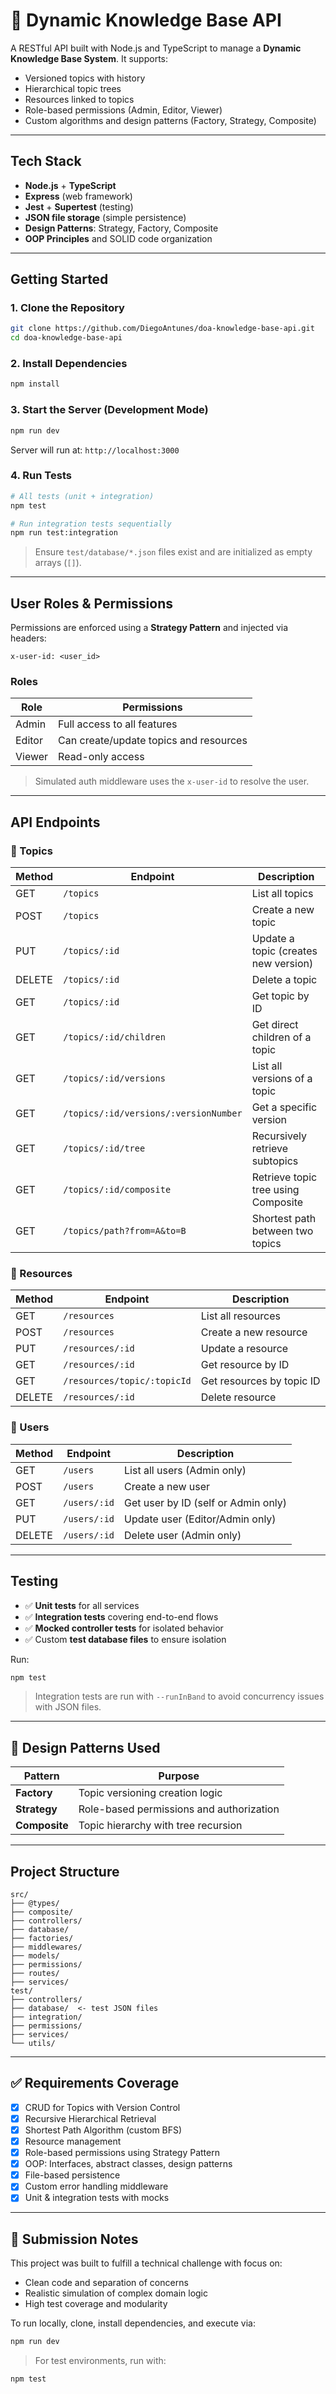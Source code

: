# 🧠 Dynamic Knowledge Base API

A RESTful API built with Node.js and TypeScript to manage a **Dynamic Knowledge Base System**. It supports:

- Versioned topics with history  
- Hierarchical topic trees  
- Resources linked to topics  
- Role-based permissions (Admin, Editor, Viewer)  
- Custom algorithms and design patterns (Factory, Strategy, Composite)

---

## Tech Stack

- **Node.js** + **TypeScript**  
- **Express** (web framework)  
- **Jest** + **Supertest** (testing)  
- **JSON file storage** (simple persistence)  
- **Design Patterns**: Strategy, Factory, Composite  
- **OOP Principles** and SOLID code organization

---

## Getting Started

### 1. Clone the Repository

```bash
git clone https://github.com/DiegoAntunes/doa-knowledge-base-api.git
cd doa-knowledge-base-api
```

### 2. Install Dependencies

```bash
npm install
```

### 3. Start the Server (Development Mode)

```bash
npm run dev
```

Server will run at: `http://localhost:3000`

### 4. Run Tests

```bash
# All tests (unit + integration)
npm test

# Run integration tests sequentially
npm run test:integration
```

> Ensure `test/database/*.json` files exist and are initialized as empty arrays (`[]`).

---

## User Roles & Permissions

Permissions are enforced using a **Strategy Pattern** and injected via headers:

```http
x-user-id: <user_id>
```

### Roles

| Role   | Permissions                                 |
|--------|---------------------------------------------|
| Admin  | Full access to all features                 |
| Editor | Can create/update topics and resources      |
| Viewer | Read-only access                            |

> Simulated auth middleware uses the `x-user-id` to resolve the user.

---

## API Endpoints

### 🔹 Topics

| Method | Endpoint                                 | Description                          |
|--------|------------------------------------------|--------------------------------------|
| GET    | `/topics`                                | List all topics                      |
| POST   | `/topics`                                | Create a new topic                   |
| PUT    | `/topics/:id`                            | Update a topic (creates new version) |
| DELETE | `/topics/:id`                            | Delete a topic                       |
| GET    | `/topics/:id`                            | Get topic by ID                      |
| GET    | `/topics/:id/children`                   | Get direct children of a topic       |
| GET    | `/topics/:id/versions`                   | List all versions of a topic         |
| GET    | `/topics/:id/versions/:versionNumber`    | Get a specific version               |
| GET    | `/topics/:id/tree`                       | Recursively retrieve subtopics       |
| GET    | `/topics/:id/composite`                  | Retrieve topic tree using Composite  |
| GET    | `/topics/path?from=A&to=B`               | Shortest path between two topics     |

### 🔹 Resources

| Method | Endpoint                          | Description                      |
|--------|-----------------------------------|----------------------------------|
| GET    | `/resources`                      | List all resources               |
| POST   | `/resources`                      | Create a new resource            |
| PUT    | `/resources/:id`                  | Update a resource                |
| GET    | `/resources/:id`                  | Get resource by ID               |
| GET    | `/resources/topic/:topicId`       | Get resources by topic ID        |
| DELETE | `/resources/:id`                  | Delete resource                  |

### 🔹 Users

| Method | Endpoint          | Description                          |
|--------|-------------------|--------------------------------------|
| GET    | `/users`          | List all users (Admin only)          |
| POST   | `/users`          | Create a new user                    |
| GET    | `/users/:id`      | Get user by ID (self or Admin only) |
| PUT    | `/users/:id`      | Update user (Editor/Admin only)     |
| DELETE | `/users/:id`      | Delete user (Admin only)            |

---

## Testing

- ✅ **Unit tests** for all services  
- ✅ **Integration tests** covering end-to-end flows  
- ✅ **Mocked controller tests** for isolated behavior  
- ✅ Custom **test database files** to ensure isolation

Run:

```bash
npm test
```

> Integration tests are run with `--runInBand` to avoid concurrency issues with JSON files.

---

## 🎯 Design Patterns Used

| Pattern    | Purpose                                   |
|------------|-------------------------------------------|
| **Factory**  | Topic versioning creation logic           |
| **Strategy** | Role-based permissions and authorization |
| **Composite**| Topic hierarchy with tree recursion      |

---

## Project Structure

```
src/
├── @types/
├── composite/
├── controllers/
├── database/
├── factories/
├── middlewares/
├── models/
├── permissions/
├── routes/
├── services/
test/
├── controllers/
├── database/  <- test JSON files
├── integration/
├── permissions/
├── services/
└── utils/
```

---

## ✅ Requirements Coverage

- [x] CRUD for Topics with Version Control
- [x] Recursive Hierarchical Retrieval
- [x] Shortest Path Algorithm (custom BFS)
- [x] Resource management
- [x] Role-based permissions using Strategy Pattern
- [x] OOP: Interfaces, abstract classes, design patterns
- [x] File-based persistence
- [x] Custom error handling middleware
- [x] Unit & integration tests with mocks

---

## 📌 Submission Notes

This project was built to fulfill a technical challenge with focus on:

- Clean code and separation of concerns  
- Realistic simulation of complex domain logic  
- High test coverage and modularity  

To run locally, clone, install dependencies, and execute via:

```bash
npm run dev
```

> For test environments, run with:

```bash
npm test
```